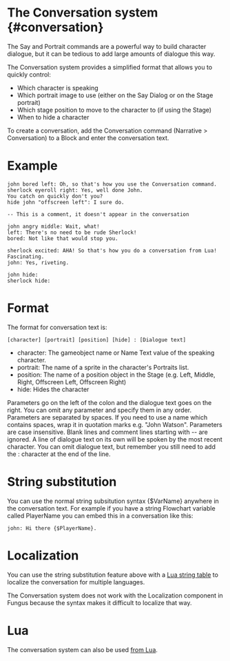 # The Conversation system {#conversation}

The Say and Portrait commands are a powerful way to build character dialogue, but it can be tedious to add large amounts of dialogue this way.

The Conversation system provides a simplified format that allows you to quickly control:

- Which character is speaking
- Which portrait image to use (either on the Say Dialog or on the Stage portrait)
- Which stage position to move to the character to (if using the Stage)
- When to hide a character

To create a conversation, add the Conversation command (Narrative > Conversation) to a Block and enter the conversation text. 

# Example

```text
john bored left: Oh, so that's how you use the Conversation command.
sherlock eyeroll right: Yes, well done John.
You catch on quickly don't you?
hide john "offscreen left": I sure do.

-- This is a comment, it doesn't appear in the conversation

john angry middle: Wait, what!
left: There's no need to be rude Sherlock!
bored: Not like that would stop you.

sherlock excited: AHA! So that's how you do a conversation from Lua!
Fascinating.
john: Yes, riveting.

john hide:
sherlock hide:
```

# Format

The format for conversation text is:
```text
[character] [portrait] [position] [hide] : [Dialogue text]
```

- character: The gameobject name or Name Text value of the speaking character.
- portrait: The name of a sprite in the character's Portraits list.
- position: The name of a position object in the Stage (e.g. Left, Middle, Right, Offscreen Left, Offscreen Right)
- hide: Hides the character

Parameters go on the left of the colon and the dialogue text goes on the right. You can omit any parameter and specify them in any order. Parameters are separated by spaces. If you need to use a name which contains spaces, wrap it in quotation marks e.g. "John Watson". Parameters are case insensitive. Blank lines and comment lines starting with -- are ignored. A line of dialogue text on its own will be spoken by the most recent character. You can omit dialogue text, but remember you still need to add the : character at the end of the line.

# String substitution

You can use the normal string subsitution syntax {$VarName} anywhere in the conversation text. For example if you have a string Flowchart variable called PlayerName you can embed this in a conversation like this:

```text
john: Hi there {$PlayerName}.
```

# Localization

You can use the string substitution feature above with a [Lua string table](../fungus_lua/string_table.md) to localize the conversation for multiple languages.

The Conversation system does not work with the Localization component in Fungus because the syntax makes it difficult to localize that way. 

# Lua

The conversation system can also be used [from Lua](../fungus_lua/controlling_fungus.md#conversation-function).
